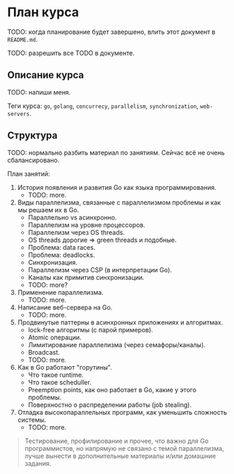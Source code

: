 # План курса

TODO: когда планирование будет завершено, влить этот документ в `README.md`.

TODO: разрешить все TODO в документе.

## Описание курса

TODO: напиши меня.

Теги курса: `go`, `golang`, `concurrecy`, `parallelism`, `synchronization`, `web-servers`.

## Структура

TODO: нормально разбить материал по занятиям. Сейчас всё не очень сбалансировано.

План занятий:

1. История появления и развития Go как языка программирования.<br>
    * TODO: more.<br>
1. Виды параллелизма, связанные с параллелизмом проблемы и как мы решаем их в Go.<br>
    * Параллельно vs асинхронно.<br>
    * Параллелизм на уровне процессоров.<br>
    * Параллелизм через OS threads.<br>
    * OS threads дорогие => green threads и подобные.<br>
    * Проблема: data races.<br>
    * Проблема: deadlocks.<br>
    * Синхронизация.
    * Параллелизм через CSP (в интерпретации Go).<br>
    * Каналы как примитив синхронизации.<br>
    * TODO: more?<br>
1. Применение параллелизма.<br>
    * TODO: more.<br>
1. Написание веб-сервера на Go.<br>
    * TODO: more.<br>
1. Продвинутые паттерны в асинхронных приложениях и алгоритмах.<br>
    * lock-free алгоритмы (с парой примеров).<br>
    * Atomic операции.<br>
    * Лимитирование параллелизма (через семафоры/каналы).<br>
    * Broadcast.<br>
    * TODO: more.<br>
1. Как в Go работают "горутины".
    * Что такое runtime.
    * Что такое scheduller.
    * Preemption points, как оно работает в Go, какие у этого проблемы.
    * Поверхностно о распределении работы (job stealing).
1. Отладка высокопараллельных программ, как уменьшить сложность системы.<br>
    * TODO: more.<br>

> Тестирование, профилирование и прочее, что важно для Go программистов, но напрямую не связано с темой параллелизма,
лучше вынести в дополнительные материалы и/или домашние задания.
